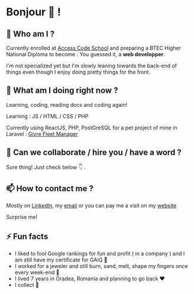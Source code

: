 # Bonjour 👋 !

## 🔭 Who am I ?

Currently enrolled at [Access Code School](www.accesscodeschool.fr) and preparing a BTEC Higher National Diploma to become : You guessed it, a **web developper**.

I'm not specialized yet but I'm slowly leaning towards the back-end of things even though I enjoy doing pretty things for the front.


## 🌱 What am I doing right now ?

Learning, coding, reading docs and coding again!

Learning : JS / HTML / CSS / PHP

Currently using ReactJS, PHP, PostGreSQL for a pet project of mine in Laravel : [Givre Fleet Manager](https://www.guillaumeblondel.dev)

## 👯 Can we collaborate / hire you /  have a word ? 

Sure thing! Just check below :point_down:
.
## 📫 How to contact me ?

Mostly on [LinkedIn](https://www.linkedin.com/in/guillaumeblondel/), my [email](mailto:gllmblndl@gmail.com) or you can pay me a visit on my [website](https://blondelguillau.me)

Surprise me!

## ⚡ Fun facts

* I liked to fool Google rankings for fun and profit ( in a company ) and I am still have my certificate for GAiQ :scroll:
* I worked for a jeweler and still burn, sand, melt, shape my fingers once every week-end :gem:
* I lived 7 years in Oradea, Romania and planning to go back :heart:
* I collect :athletic_shoe:
